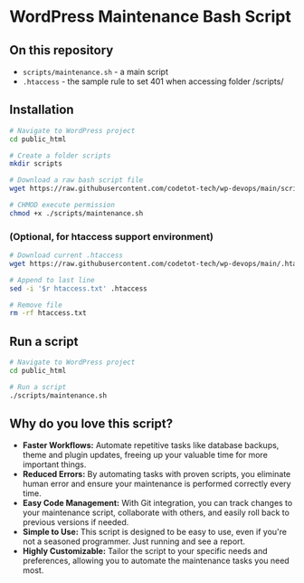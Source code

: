 # WordPress Maintenance Bash Script

## On this repository

- `scripts/maintenance.sh` - a main script
- `.htaccess` - the sample rule to set 401 when accessing folder /scripts/

## Installation

```bash
# Navigate to WordPress project
cd public_html

# Create a folder scripts
mkdir scripts

# Download a raw bash script file
wget https://raw.githubusercontent.com/codetot-tech/wp-devops/main/scripts/maintenance.sh

# CHMOD execute permission
chmod +x ./scripts/maintenance.sh
```

### (Optional, for htaccess support environment)

```bash
# Download current .htaccess
wget https://raw.githubusercontent.com/codetot-tech/wp-devops/main/.htaccess htaccess.txt

# Append to last line
sed -i '$r htaccess.txt' .htaccess

# Remove file
rm -rf htaccess.txt
```

## Run a script

```bash
# Navigate to WordPress project
cd public_html

# Run a script
./scripts/maintenance.sh
```

## Why do you love this script?

- **Faster Workflows:** Automate repetitive tasks like database backups, theme and plugin updates, freeing up your valuable time for more important things.
- **Reduced Errors:** By automating tasks with proven scripts, you eliminate human error and ensure your maintenance is performed correctly every time.
- **Easy Code Management:** With Git integration, you can track changes to your maintenance script, collaborate with others, and easily roll back to previous versions if needed.
- **Simple to Use:** This script is designed to be easy to use, even if you're not a seasoned programmer. Just running and see a report.
- **Highly Customizable:** Tailor the script to your specific needs and preferences, allowing you to automate the maintenance tasks you need most.
